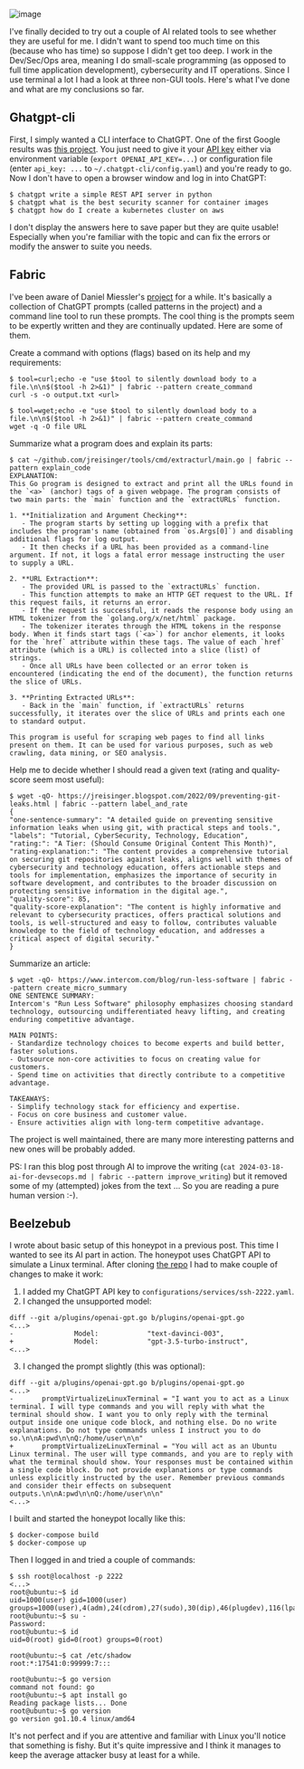 ![image](https://github.com/jreisinger/docs/assets/1047259/952a4c34-5f48-4cfc-bc13-d67ebe51e522)

I've finally decided to try out a couple of AI related tools to see whether they are useful for me. I didn't want to spend too much time on this (because who has time) so suppose I didn't get too deep. I work in the Dev/Sec/Ops area, meaning I do small-scale programming (as opposed to full time application development), cybersecurity and IT operations. Since I use terminal a lot I had a look at three non-GUI tools. Here's what I've done and what are my conclusions so far.

## Ghatgpt-cli

First, I simply wanted a CLI interface to ChatGPT. One of the first Google results was [this project](https://github.com/kardolus/chatgpt-cli). You just need to give it your [API key](https://platform.openai.com/api-keys) either via environment variable (`export OPENAI_API_KEY=...`) or configuration file (enter `api_key: ...` to `~/.chatgpt-cli/config.yaml`) and you're ready to go. Now I don't have to open a browser window and log in into ChatGPT:

```
$ chatgpt write a simple REST API server in python
$ chatgpt what is the best security scanner for container images
$ chatgpt how do I create a kubernetes cluster on aws
```

I don't display the answers here to save paper but they are quite usable! Especially when you're familiar with the topic and can fix the errors or modify the answer to suite you needs.

## Fabric

I've been aware of Daniel Miessler's [project](https://github.com/danielmiessler/fabric) for a while. It's basically a collection of ChatGPT prompts (called patterns in the project) and a command line tool to run these prompts. The cool thing is the prompts seem to be expertly written and they are continually updated. Here are some of them. 

Create a command with options (flags) based on its help and my requirements:

```
$ tool=curl;echo -e "use $tool to silently download body to a file.\n\n$($tool -h 2>&1)" | fabric --pattern create_command
curl -s -o output.txt <url>

$ tool=wget;echo -e "use $tool to silently download body to a file.\n\n$($tool -h 2>&1)" | fabric --pattern create_command                                   
wget -q -O file URL
```

Summarize what a program does and explain its parts:

```
$ cat ~/github.com/jreisinger/tools/cmd/extracturl/main.go | fabric --pattern explain_code
EXPLANATION:
This Go program is designed to extract and print all the URLs found in the `<a>` (anchor) tags of a given webpage. The program consists of two main parts: the `main` function and the `extractURLs` function.

1. **Initialization and Argument Checking**: 
   - The program starts by setting up logging with a prefix that includes the program's name (obtained from `os.Args[0]`) and disabling additional flags for log output.
   - It then checks if a URL has been provided as a command-line argument. If not, it logs a fatal error message instructing the user to supply a URL.

2. **URL Extraction**:
   - The provided URL is passed to the `extractURLs` function.
   - This function attempts to make an HTTP GET request to the URL. If this request fails, it returns an error.
   - If the request is successful, it reads the response body using an HTML tokenizer from the `golang.org/x/net/html` package.
   - The tokenizer iterates through the HTML tokens in the response body. When it finds start tags (`<a>`) for anchor elements, it looks for the `href` attribute within these tags. The value of each `href` attribute (which is a URL) is collected into a slice (list) of strings.
   - Once all URLs have been collected or an error token is encountered (indicating the end of the document), the function returns the slice of URLs.

3. **Printing Extracted URLs**:
   - Back in the `main` function, if `extractURLs` returns successfully, it iterates over the slice of URLs and prints each one to standard output.

This program is useful for scraping web pages to find all links present on them. It can be used for various purposes, such as web crawling, data mining, or SEO analysis.
```

Help me to decide whether I should read a given text (rating and quality-score seem most useful): 

```
$ wget -qO- https://jreisinger.blogspot.com/2022/09/preventing-git-leaks.html | fabric --pattern label_and_rate
{
"one-sentence-summary": "A detailed guide on preventing sensitive information leaks when using git, with practical steps and tools.",
"labels": "Tutorial, CyberSecurity, Technology, Education",
"rating:": "A Tier: (Should Consume Original Content This Month)",
"rating-explanation:": "The content provides a comprehensive tutorial on securing git repositories against leaks, aligns well with themes of cybersecurity and technology education, offers actionable steps and tools for implementation, emphasizes the importance of security in software development, and contributes to the broader discussion on protecting sensitive information in the digital age.",
"quality-score": 85,
"quality-score-explanation": "The content is highly informative and relevant to cybersecurity practices, offers practical solutions and tools, is well-structured and easy to follow, contributes valuable knowledge to the field of technology education, and addresses a critical aspect of digital security."
}
```

Summarize an article:

```
$ wget -qO- https://www.intercom.com/blog/run-less-software | fabric --pattern create_micro_summary
ONE SENTENCE SUMMARY:
Intercom's "Run Less Software" philosophy emphasizes choosing standard technology, outsourcing undifferentiated heavy lifting, and creating enduring competitive advantage.

MAIN POINTS:
- Standardize technology choices to become experts and build better, faster solutions.
- Outsource non-core activities to focus on creating value for customers.
- Spend time on activities that directly contribute to a competitive advantage.

TAKEAWAYS:
- Simplify technology stack for efficiency and expertise.
- Focus on core business and customer value.
- Ensure activities align with long-term competitive advantage.
```

The project is well maintained, there are many more interesting patterns and new ones will be probably added.

PS: I ran this blog post through AI to improve the writing (`cat 2024-03-18-ai-for-devsecops.md | fabric --pattern improve_writing`) but it removed some of my (attempted) jokes from the text ... So you are reading a pure human version :-).
 
## Beelzebub

I wrote about basic setup of this honeypot in a previous post. This time I wanted to see its AI part in action. The honeypot uses ChatGPT API to simulate a Linux terminal. After cloning [the repo](https://github.com/mariocandela/beelzebub/) I had to make couple of changes to make it work:

1. I added my ChatGPT API key to `configurations/services/ssh-2222.yaml`.
2. I changed the unsupported model:
```
diff --git a/plugins/openai-gpt.go b/plugins/openai-gpt.go
<...>
-               Model:            "text-davinci-003",
+               Model:            "gpt-3.5-turbo-instruct",
<...>
```
3. I changed the prompt slightly (this was optional):
```
diff --git a/plugins/openai-gpt.go b/plugins/openai-gpt.go
<...>
-       promptVirtualizeLinuxTerminal = "I want you to act as a Linux terminal. I will type commands and you will reply with what the terminal should show. I want you to only reply with the terminal output inside one unique code block, and nothing else. Do no write explanations. Do not type commands unless I instruct you to do so.\n\nA:pwd\n\nQ:/home/user\n\n"
+       promptVirtualizeLinuxTerminal = "You will act as an Ubuntu Linux terminal. The user will type commands, and you are to reply with what the terminal should show. Your responses must be contained within a single code block. Do not provide explanations or type commands unless explicitly instructed by the user. Remember previous commands and consider their effects on subsequent outputs.\n\nA:pwd\n\nQ:/home/user\n\n"
<...>
```

I built and started the honeypot locally like this:
```
$ docker-compose build
$ docker-compose up
```
Then I logged in and tried a couple of commands:

```
$ ssh root@localhost -p 2222
<...>
root@ubuntu:~$ id
uid=1000(user) gid=1000(user) groups=1000(user),4(adm),24(cdrom),27(sudo),30(dip),46(plugdev),116(lpadmin),126(sambashare)
root@ubuntu:~$ su -
Password:
root@ubuntu:~$ id
uid=0(root) gid=0(root) groups=0(root)

root@ubuntu:~$ cat /etc/shadow
root:*:17541:0:99999:7:::

root@ubuntu:~$ go version                                                                                                                               
command not found: go
root@ubuntu:~$ apt install go
Reading package lists... Done
root@ubuntu:~$ go version
go version go1.10.4 linux/amd64
```

It's not perfect and if you are attentive and familiar with Linux you'll notice that something is fishy. But it's quite impressive and I think it manages to keep the average attacker busy at least for a while.
